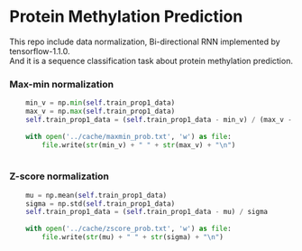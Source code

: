 # Protein Methylation Prediction

This repo include data normalization, Bi-directional RNN implemented by tensorflow-1.1.0.  
And it is a sequence classification task about protein methylation prediction.

### Max-min normalization
```python
	min_v = np.min(self.train_prop1_data)
	max_v = np.max(self.train_prop1_data)
	self.train_prop1_data = (self.train_prop1_data - min_v) / (max_v - min_v)
	
	with open('../cache/maxmin_prob.txt', 'w') as file:
		file.write(str(min_v) + " " + str(max_v) + "\n")
	
```

### Z-score normalization
```python
	mu = np.mean(self.train_prop1_data)
	sigma = np.std(self.train_prop1_data)
	self.train_prop1_data = (self.train_prop1_data - mu) / sigma
	
	with open('../cache/zscore_prob.txt', 'w') as file:
		file.write(str(mu) + " " + str(sigma) + "\n")
```